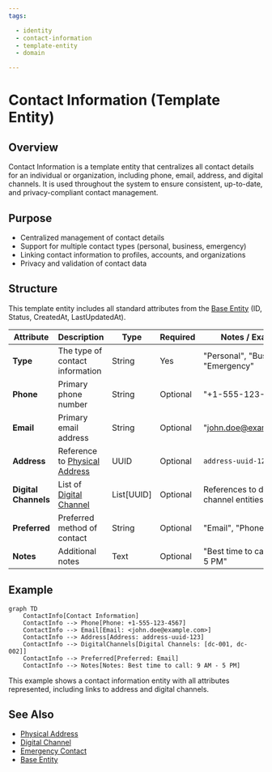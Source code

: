 ```yaml
---
tags:

  - identity
  - contact-information
  - template-entity
  - domain

---
```


# Contact Information (Template Entity)

## Overview

Contact Information is a template entity that centralizes all contact details for an individual or organization, including phone, email, address, and digital channels. It is used throughout the system to ensure consistent, up-to-date, and privacy-compliant contact management.

## Purpose

- Centralized management of contact details
- Support for multiple contact types (personal, business, emergency)
- Linking contact information to profiles, accounts, and organizations
- Privacy and validation of contact data

## Structure

This template entity includes all standard attributes from the [Base Entity](../foundation/base_entity.md) (ID, Status, CreatedAt, LastUpdatedAt).

| Attribute            | Description                                             | Type       | Required | Notes / Example                           |
|----------------------|---------------------------------------------------------|------------|----------|-------------------------------------------|
| **Type**             | The type of contact information                         | String     | Yes      | "Personal", "Business", "Emergency"        |
| **Phone**            | Primary phone number                                    | String     | Optional | "+1-555-123-4567"                         |
| **Email**            | Primary email address                                   | String     | Optional | "<john.doe@example.com>"                    |
| **Address**          | Reference to [Physical Address](attributes/address.md)  | UUID       | Optional | `address-uuid-123`                        |
| **Digital Channels** | List of [Digital Channel](../media/digital_channel.md)  | List[UUID] | Optional | References to digital channel entities     |
| **Preferred**        | Preferred method of contact                             | String     | Optional | "Email", "Phone", "SMS"                   |
| **Notes**            | Additional notes                                        | Text       | Optional | "Best time to call: 9 AM - 5 PM"          |

## Example

```mermaid
graph TD
    ContactInfo[Contact Information]
    ContactInfo --> Phone[Phone: +1-555-123-4567]
    ContactInfo --> Email[Email: <john.doe@example.com>]
    ContactInfo --> Address[Address: address-uuid-123]
    ContactInfo --> DigitalChannels[Digital Channels: [dc-001, dc-002]]
    ContactInfo --> Preferred[Preferred: Email]
    ContactInfo --> Notes[Notes: Best time to call: 9 AM - 5 PM]
```

This example shows a contact information entity with all attributes represented, including links to address and digital channels.

## See Also

- [Physical Address](attributes/address.md)
- [Digital Channel](../media/digital_channel.md)
- [Emergency Contact](../identity/attributes/emergency_contact.md)
- [Base Entity](../foundation/base_entity.md)
